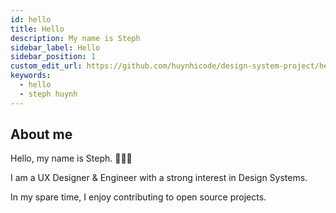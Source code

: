 ```yaml
---
id: hello
title: Hello
description: My name is Steph
sidebar_label: Hello
sidebar_position: 1
custom_edit_url: https://github.com/huynhicode/design-system-project/hello.md
keywords:
  - hello
  - steph huynh
---
```


## About me

Hello, my name is Steph. 👩🏻‍💻

I am a UX Designer & Engineer with a strong interest in Design Systems.

In my spare time, I enjoy contributing to open source projects.

